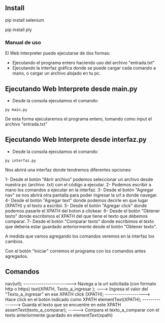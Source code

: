 ## Install

pip install selenium

pip install ply

### Manual de uso

El Web Interpreter puede ejecutarse de dos formas:

- Ejecutando el programa entero haciendo uso del archivo "entrada.txt"
- Ejecutando la interfaz gráfica donde se puede cargar cada comando a mano, o cargar un archivo alojado en tu pc.

## Ejecutando Web Interprete desde main.py

- Desde la consola ejecutamos el comando:
~~~
py main.py
~~~

De esta forma ejecutaremos el programa entero, tomando como input el archivo "entrada.txt" 

## Ejecutando Web Interprete desde interfaz.py

- Desde la consola ejecutamos el comando:
~~~
py interfaz.py
~~~

Nos abrirá una interfaz donde tendremos diferentes opciones:

1- Desde el botón "Abrir archivo" podemos seleccionar un archivo desde nuestra pc (archivo .txt) con el código a ejecutar.
2- Podemos escribir a mano los comandos a ejecutar en la interfaz.
3- Desde el botón "Agregar nav" se nos abrirá otra pantalla para poder ingresar la url a donde navegar.
4- Desde el botón "Agregar text" donde podemos decirle en que lugar (XPATH) y el texto a escribir.
5- Desde el botón "Agregar click" donde podemos pasarle el XPATH del boton a clickear.
6- Desde el botón "Obtener texto" donde escribimos el XPATH del que tiene el texto que debemos comparar.
7- Desde el botón "Comparar texto" donde escribimos el texto que debería estar guardado anteriormente desde el botón "Obtener texto". 

A medida que vamos agregando los comandos veremos en la interfaz los cambios.

Con el botón "Iniciar" corremos el programa con los comandos antes agregados.


## Comandos

nav(url);  ------------------------> Navega a la url solicitada (con formato http o https)
text(XPATH, Texto_a_ingresar ); ---> Ingresa el valor del "Texto_a_ingresar" en ese XPATH
click (XPATH); --------------------> Hace click en el botón indicado como XPATH
elementText(XPATH);  --------------> Guarda el texto que se encuentre en este XPATH
assertText(texto_a_comparar); -----> Compara el texto_a_comparar con el texto anteriormente guardado en elementText(xpath)
